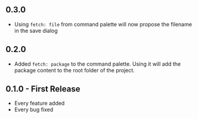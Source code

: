 ## 0.3.0
* Using `fetch: file` from command palette will now propose the filename in the save dialog

## 0.2.0
* Added `fetch: package` to the command palette. Using it will add the package content to the root folder of the project.

## 0.1.0 - First Release
* Every feature added
* Every bug fixed
